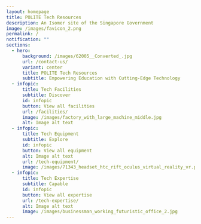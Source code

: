 ```yaml
---
layout: homepage
title: POLITE Tech Resources
description: An Isomer site of the Singapore Government
image: /images/favicon_2.png
permalink: /
notification: ""
sections:
  - hero:
      background: /images/62005__Converted_.jpg
      url: /contact-us/
      variant: center
      title: POLITE Tech Resources
      subtitle: Empowering Education with Cutting-Edge Technology
  - infopic:
      title: Tech Facilities
      subtitle: Discover
      id: infopic
      button: View all facilities
      url: /facilities/
      image: /images/factory_with_large_machine_middle.jpg
      alt: Image alt text
  - infopic:
      title: Tech Equipment
      subtitle: Explore
      id: infopic
      button: View all equipment
      alt: Image alt text
      url: /tech-equipment/
      image: /images/71343_headset_htc_rift_oculus_virtual_reality_vr.png
  - infopic:
      title: Tech Expertise
      subtitle: Capable
      id: infopic
      button: View all expertise
      url: /tech-expertise/
      alt: Image alt text
      image: /images/businessman_working_futuristic_office_2.jpg
---
```

